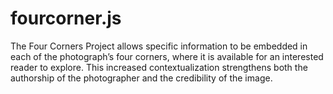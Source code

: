 # fourcorner.js

The Four Corners Project allows specific information to be embedded in each of the photograph’s four corners, where it is available for an interested reader to explore. This increased contextualization strengthens both the authorship of the photographer and the credibility of the image.
